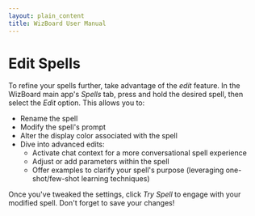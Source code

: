 ```yaml
---
layout: plain_content
title: WizBoard User Manual
---
```

# Edit Spells

To refine your spells further, take advantage of the *edit* feature. In the WizBoard main app's *Spells* tab, press and hold the desired spell, then select the *Edit* option. This allows you to:

* Rename the spell
* Modify the spell's prompt
* Alter the display color associated with the spell
* Dive into advanced edits:
    * Activate chat context for a more conversational spell experience
    * Adjust or add parameters within the spell
    * Offer examples to clarify your spell's purpose (leveraging one-shot/few-shot learning techniques)

Once you've tweaked the settings, click *Try Spell* to engage with your modified spell. Don't forget to save your changes!
